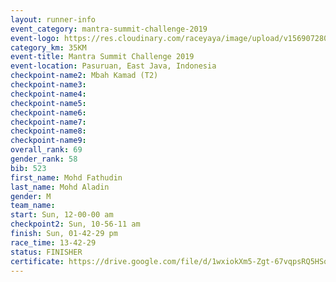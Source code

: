 ```yaml
---
layout: runner-info 
event_category: mantra-summit-challenge-2019 
event-logo: https://res.cloudinary.com/raceyaya/image/upload/v1569072809/logo/mantra-image_segrbx.jpg
category_km: 35KM 
event-title: Mantra Summit Challenge 2019 
event-location: Pasuruan, East Java, Indonesia 
checkpoint-name2: Mbah Kamad (T2) 
checkpoint-name3: 
checkpoint-name4: 
checkpoint-name5: 
checkpoint-name6: 
checkpoint-name7: 
checkpoint-name8: 
checkpoint-name9: 
overall_rank: 69
gender_rank: 58
bib: 523
first_name: Mohd Fathudin
last_name: Mohd Aladin
gender: M
team_name: 
start: Sun, 12-00-00 am
checkpoint2: Sun, 10-56-11 am
finish: Sun, 01-42-29 pm
race_time: 13-42-29
status: FINISHER
certificate: https://drive.google.com/file/d/1wxiokXm5-Zgt-67vqpsRQ5HSqx-zTq6G/view?usp=sharing
---
```

